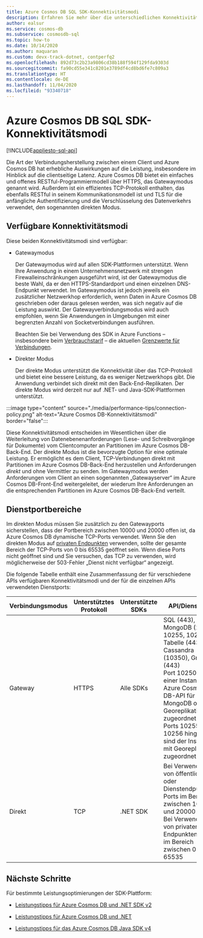 ```yaml
---
title: Azure Cosmos DB SQL SDK-Konnektivitätsmodi
description: Erfahren Sie mehr über die unterschiedlichen Konnektivitätsmodi, die für die Azure Cosmos DB SQL SDKs verfügbar sind.
author: ealsur
ms.service: cosmos-db
ms.subservice: cosmosdb-sql
ms.topic: how-to
ms.date: 10/14/2020
ms.author: maquaran
ms.custom: devx-track-dotnet, contperfq2
ms.openlocfilehash: 892d73c2b23a9806cd38b188f594f129fda9303d
ms.sourcegitcommit: fa90cd55e341c8201e3789df4cd8bd6fe7c809a3
ms.translationtype: HT
ms.contentlocale: de-DE
ms.lasthandoff: 11/04/2020
ms.locfileid: "93340718"
---
```

# <a name="azure-cosmos-db-sql-sdk-connectivity-modes"></a>Azure Cosmos DB SQL SDK-Konnektivitätsmodi
[!INCLUDE[appliesto-sql-api](includes/appliesto-sql-api.md)]

Die Art der Verbindungsherstellung zwischen einem Client und Azure Cosmos DB hat erhebliche Auswirkungen auf die Leistung, insbesondere im Hinblick auf die clientseitige Latenz. Azure Cosmos DB bietet ein einfaches und offenes RESTful-Programmiermodell über HTTPS, das Gatewaymodus genannt wird. Außerdem ist ein effizientes TCP-Protokoll enthalten, das ebenfalls RESTful in seinem Kommunikationsmodell ist und TLS für die anfängliche Authentifizierung und die Verschlüsselung des Datenverkehrs verwendet, den sogenannten direkten Modus.

## <a name="available-connectivity-modes"></a>Verfügbare Konnektivitätsmodi

Diese beiden Konnektivitätsmodi sind verfügbar:

  * Gatewaymodus
      
    Der Gatewaymodus wird auf allen SDK-Plattformen unterstützt. Wenn Ihre Anwendung in einem Unternehmensnetzwerk mit strengen Firewalleinschränkungen ausgeführt wird, ist der Gatewaymodus die beste Wahl, da er den HTTPS-Standardport und einen einzelnen DNS-Endpunkt verwendet. Im Gatewaymodus ist jedoch jeweils ein zusätzlicher Netzwerkhop erforderlich, wenn Daten in Azure Cosmos DB geschrieben oder daraus gelesen werden, was sich negativ auf die Leistung auswirkt. Der Gatewayverbindungsmodus wird auch empfohlen, wenn Sie Anwendungen in Umgebungen mit einer begrenzten Anzahl von Socketverbindungen ausführen.

    Beachten Sie bei Verwendung des SDK in Azure Functions – insbesondere beim [Verbrauchstarif](../azure-functions/functions-scale.md#consumption-plan) – die aktuellen [Grenzwerte für Verbindungen](../azure-functions/manage-connections.md).

  * Direkter Modus

    Der direkte Modus unterstützt die Konnektivität über das TCP-Protokoll und bietet eine bessere Leistung, da es weniger Netzwerkhops gibt. Die Anwendung verbindet sich direkt mit den Back-End-Replikaten. Der direkte Modus wird derzeit nur auf .NET- und Java-SDK-Plattformen unterstützt.
     
:::image type="content" source="./media/performance-tips/connection-policy.png" alt-text="Azure Cosmos DB-Konnektivitätsmodi" border="false":::

Diese Konnektivitätsmodi entscheiden im Wesentlichen über die Weiterleitung von Datenebenenanforderungen (Lese- und Schreibvorgänge für Dokumente) vom Clientcomputer an Partitionen im Azure Cosmos DB-Back-End. Der direkte Modus ist die bevorzugte Option für eine optimale Leistung. Er ermöglicht es dem Client, TCP-Verbindungen direkt mit Partitionen im Azure Cosmos DB-Back-End herzustellen und Anforderungen *direkt* und ohne Vermittler zu senden. Im Gatewaymodus werden Anforderungen vom Client an einen sogenannten „Gatewayserver“ im Azure Cosmos DB-Front-End weitergeleitet, der wiederum Ihre Anforderungen an die entsprechenden Partitionen im Azure Cosmos DB-Back-End verteilt.

## <a name="service-port-ranges"></a>Dienstportbereiche

Im direkten Modus müssen Sie zusätzlich zu den Gatewayports sicherstellen, dass der Portbereich zwischen 10000 und 20000 offen ist, da Azure Cosmos DB dynamische TCP-Ports verwendet. Wenn Sie den direkten Modus auf [privaten Endpunkten](./how-to-configure-private-endpoints.md) verwenden, sollte der gesamte Bereich der TCP-Ports von 0 bis 65535 geöffnet sein. Wenn diese Ports nicht geöffnet sind und Sie versuchen, das TCP zu verwenden, wird möglicherweise der 503-Fehler „Dienst nicht verfügbar“ angezeigt.

Die folgende Tabelle enthält eine Zusammenfassung der für verschiedene APIs verfügbaren Konnektivitätsmodi und der für die einzelnen APIs verwendeten Dienstports:

|Verbindungsmodus  |Unterstütztes Protokoll  |Unterstützte SDKs  |API/Dienstport  |
|---------|---------|---------|---------|
|Gateway  |   HTTPS    |  Alle SDKs    |   SQL (443), MongoDB (10250, 10255, 10256), Tabelle (443), Cassandra (10350), Graph (443) <br> Port 10250 ist einer Instanz der Azure Cosmos DB-API für MongoDB ohne Georeplikation zugeordnet. Die Ports 10255 und 10256 hingegen sind der Instanz mit Georeplikation zugeordnet.   |
|Direkt    |     TCP    |  .NET SDK    | Bei Verwendung von öffentlichen oder Dienstendpunkten: Ports im Bereich zwischen 10000 und 20000<br>Bei Verwendung von privaten Endpunkten: Ports im Bereich zwischen 0 und 65535 |

## <a name="next-steps"></a>Nächste Schritte

Für bestimmte Leistungsoptimierungen der SDK-Plattform:

* [Leistungstipps für Azure Cosmos DB und .NET SDK v2](performance-tips.md)

* [Leistungstipps für Azure Cosmos DB und .NET](performance-tips-dotnet-sdk-v3-sql.md)
 
* [Leistungstipps für das Azure Cosmos DB Java SDK v4](performance-tips-java-sdk-v4-sql.md)